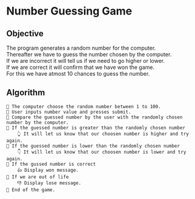 # Number Guessing Game

## Objective
The program generates a random number for the computer.\
Thereafter we have to guess the number chosen by the computer.\
If we are incorrect it will tell us if we need to go higher or lower.\
If we are correct it will confirm that we have won the game.\
For this we have atmost 10 chances to guess the number.

## Algorithm
```
🚀 The computer choose the random number between 1 to 100.
🚀 User inputs number value and presses submit.
🚀 Compare the guessed number by the user with the randomly chosen number by the computer.
🚀 If the guessed number is greater than the randomly chosen number
    👆 It will let us know that our choosen number is higher and try again.
🚀 If the guessed number is lower than the randomly chosen number
    👇 It will let us know that our choosen number is lower and try again.
🚀 If the gussed number is correct
    👍 Display won message.
🚀 If we are out of life
    👎 Display lose message.
🚀 End of the game.
```
